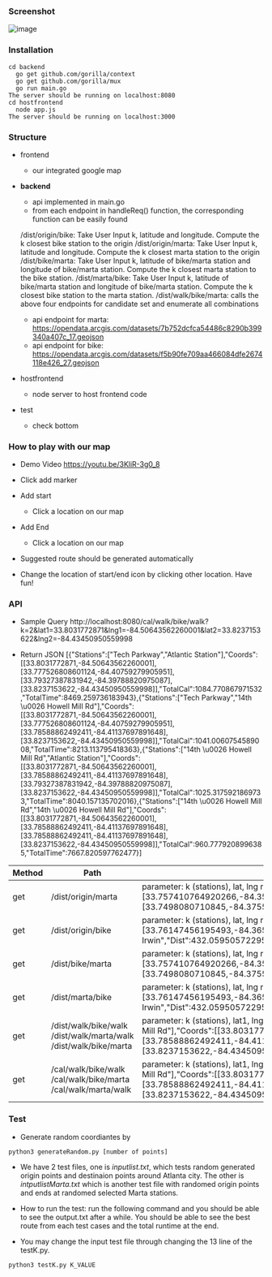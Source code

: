 ### Screenshot

![image](https://user-images.githubusercontent.com/29709822/56450353-7cb01400-62f3-11e9-9d2d-db03967ae3dd.png)

### Installation
```
cd backend
  go get github.com/gorilla/context
  go get github.com/gorilla/mux
  go run main.go
The server should be running on localhost:8080
cd hostfrontend
  node app.js
The server should be running on localhost:3000
```

### Structure

- frontend
  - our integrated google map

- **backend**
  - api implemented in main.go
  - from each endpoint in handleReq() function, the corresponding function can be easily found
  
  /dist/origin/bike: Take User Input k, latitude and longitude. Compute the k closest bike station to the origin
  /dist/origin/marta: Take User Input k, latitude and longitude. Compute the k closest marta station to the origin
  /dist/bike/marta: Take User Input k, latitude of bike/marta station and longitude of bike/marta station. Compute the k closest marta station to the bike station.
  /dist/marta/bike: Take User Input k, latitude of bike/marta station and longitude of bike/marta station. Compute the k closest bike station to the marta station.
  /dist/walk/bike/marta: calls the above four endpoints for candidate set and enumerate all combinations
  
  
  - api endpoint for marta: https://opendata.arcgis.com/datasets/7b752dcfca54486c8290b399340a407c_17.geojson
  - api endpoint for bike: https://opendata.arcgis.com/datasets/f5b90fe709aa466084dfe2674118e426_27.geojson
  
- hostfrontend
  - node server to host frontend code

- test
  - check bottom

### How to play with our map
- Demo Video https://youtu.be/3KliR-3g0_8

- Click add marker
- Add start
  - Click a location on our map
- Add End
  - Click a location on our map

- Suggested route should be generated automatically
- Change the location of start/end icon by clicking other location. Have fun!


### API
- Sample Query
http://localhost:8080/cal/walk/bike/walk?k=2&lat1=33.8031772871&lng1=-84.50643562260001&lat2=33.8237153622&lng2=-84.43450950559998

- Return JSON
[{"Stations":["Tech Parkway","Atlantic Station"],"Coords":[[33.8031772871,-84.50643562260001],[33.777526808601124,-84.40759279905951],[33.79327387831942,-84.39788820975087],[33.8237153622,-84.43450950559998]],"TotalCal":1084.770867971532,"TotalTime":8469.259736183943},{"Stations":["Tech Parkway","14th \u0026 Howell Mill Rd"],"Coords":[[33.8031772871,-84.50643562260001],[33.777526808601124,-84.40759279905951],[33.78588862492411,-84.41137697891648],[33.8237153622,-84.43450950559998]],"TotalCal":1041.0060754589008,"TotalTime":8213.113795418363},{"Stations":["14th \u0026 Howell Mill Rd","Atlantic Station"],"Coords":[[33.8031772871,-84.50643562260001],[33.78588862492411,-84.41137697891648],[33.79327387831942,-84.39788820975087],[33.8237153622,-84.43450950559998]],"TotalCal":1025.3175921869733,"TotalTime":8040.157135702016},{"Stations":["14th \u0026 Howell Mill Rd","14th \u0026 Howell Mill Rd"],"Coords":[[33.8031772871,-84.50643562260001],[33.78588862492411,-84.41137697891648],[33.78588862492411,-84.41137697891648],[33.8237153622,-84.43450950559998]],"TotalCal":960.7779208996385,"TotalTime":7667.820597762477}]

| Method | Path | Description |
|------- | --------- | ------ |
| get | /dist/origin/marta | parameter: k (stations), lat, lng return [{"Name":"Inman Park-Reynoldstown","Dist":1282.4069476253053,"Coord":[33.757410764920266,-84.35275687836776]},{"Name":"King Memorial","Dist":1585.314178280163,"Coord":[33.7498080710845,-84.37554588614684]}]|
| get | /dist/origin/bike | parameter: k (stations), lat, lng return [{"Name":"Highland Ave - Freedom Trail Park","Dist":0,"Coord":[33.76147456195493,-84.36572268184585]},{"Name":"Eastside BeltLine \u0026 Irwin","Dist":432.05950572295995,"Coord":[33.75769038253729,-84.36468508386245]}]|
| get | /dist/bike/marta | parameter: k (stations), lat, lng return [{"Name":"Inman Park-Reynoldstown","Dist":1282.4069476253053,"Coord":[33.757410764920266,-84.35275687836776]},{"Name":"King Memorial","Dist":1585.314178280163,"Coord":[33.7498080710845,-84.37554588614684]}]]|
| get | /dist/marta/bike | parameter: k (stations), lat, lng return [{"Name":"Highland Ave - Freedom Trail Park","Dist":0,"Coord":[33.76147456195493,-84.36572268184585]},{"Name":"Eastside BeltLine \u0026 Irwin","Dist":432.05950572295995,"Coord":[33.75769038253729,-84.36468508386245]}]|
| get | /dist/walk/bike/walk /dist/walk/marta/walk /dist/walk/bike/marta | parameter: k (stations), lat1, lng1, lat2, lng2 return [{"Stations":["14th \u0026 Howell Mill Rd","14th \u0026 Howell Mill Rd"],"Coords":[[33.8031772871,-84.50643562260001],[33.78588862492411,-84.41137697891648],[33.78588862492411,-84.41137697891648],[33.8237153622,-84.43450950559998]],"TotalDist":13725.398869994833,"TotalTime":7667.820597762477}]|
| get | /cal/walk/bike/walk /cal/walk/bike/marta /cal/walk/marta/walk | parameter: k (stations), lat1, lng1, lat2, lng2 return [{"Stations":["14th \u0026 Howell Mill Rd","14th \u0026 Howell Mill Rd"],"Coords":[[33.8031772871,-84.50643562260001],[33.78588862492411,-84.41137697891648],[33.78588862492411,-84.41137697891648],[33.8237153622,-84.43450950559998]],"TotalCal":960.7779208996385,"TotalTime":7667.820597762477}]|

### Test
- Generate random coordiantes by
```
python3 generateRandom.py [number of points]
```

- We have 2 test files, one is _inputlist.txt_, which tests random generated origin points and destinaion points around Atlanta city. The other is _intputlistMarta.txt_ which is another test file with randomed origin points and ends at randomed selected Marta stations. 

- How to run the test: run the following command and you should be able to see the output.txt after a while. You should be able to see the best route from each test cases and the total runtime at the end.

- You may change the input test file through changing the 13 line of the testK.py. 
```
python3 testK.py K_VALUE
```




